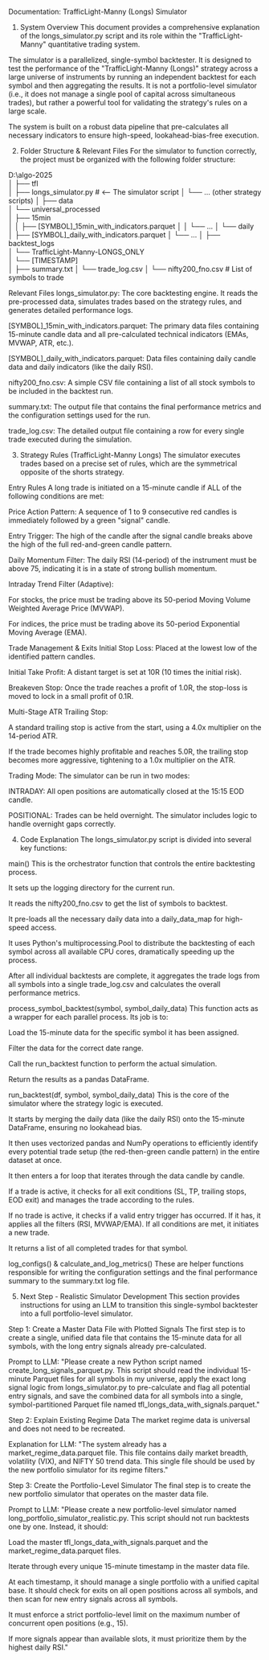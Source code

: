 Documentation: TrafficLight-Manny (Longs) Simulator
1. System Overview
This document provides a comprehensive explanation of the longs_simulator.py script and its role within the "TrafficLight-Manny" quantitative trading system.

The simulator is a parallelized, single-symbol backtester. It is designed to test the performance of the "TrafficLight-Manny (Longs)" strategy across a large universe of instruments by running an independent backtest for each symbol and then aggregating the results. It is not a portfolio-level simulator (i.e., it does not manage a single pool of capital across simultaneous trades), but rather a powerful tool for validating the strategy's rules on a large scale.

The system is built on a robust data pipeline that pre-calculates all necessary indicators to ensure high-speed, lookahead-bias-free execution.

2. Folder Structure & Relevant Files
For the simulator to function correctly, the project must be organized with the following folder structure:

D:\algo-2025\
│
├── tfl\
│   ├── longs_simulator.py        # <-- The simulator script
│   └── ... (other strategy scripts)
│
├── data\
│   └── universal_processed\
│       ├── 15min\
│       │   ├── [SYMBOL]_15min_with_indicators.parquet
│       │   └── ...
│       └── daily\
│           ├── [SYMBOL]_daily_with_indicators.parquet
│           └── ...
│
├── backtest_logs\
│   └── TrafficLight-Manny-LONGS_ONLY\
│       └── [TIMESTAMP]\
│           ├── summary.txt
│           └── trade_log.csv
│
└── nifty200_fno.csv               # List of symbols to trade

Relevant Files
longs_simulator.py: The core backtesting engine. It reads the pre-processed data, simulates trades based on the strategy rules, and generates detailed performance logs.

[SYMBOL]_15min_with_indicators.parquet: The primary data files containing 15-minute candle data and all pre-calculated technical indicators (EMAs, MVWAP, ATR, etc.).

[SYMBOL]_daily_with_indicators.parquet: Data files containing daily candle data and daily indicators (like the daily RSI).

nifty200_fno.csv: A simple CSV file containing a list of all stock symbols to be included in the backtest run.

summary.txt: The output file that contains the final performance metrics and the configuration settings used for the run.

trade_log.csv: The detailed output file containing a row for every single trade executed during the simulation.

3. Strategy Rules (TrafficLight-Manny Longs)
The simulator executes trades based on a precise set of rules, which are the symmetrical opposite of the shorts strategy.

Entry Rules
A long trade is initiated on a 15-minute candle if ALL of the following conditions are met:

Price Action Pattern: A sequence of 1 to 9 consecutive red candles is immediately followed by a green "signal" candle.

Entry Trigger: The high of the candle after the signal candle breaks above the high of the full red-and-green candle pattern.

Daily Momentum Filter: The daily RSI (14-period) of the instrument must be above 75, indicating it is in a state of strong bullish momentum.

Intraday Trend Filter (Adaptive):

For stocks, the price must be trading above its 50-period Moving Volume Weighted Average Price (MVWAP).

For indices, the price must be trading above its 50-period Exponential Moving Average (EMA).

Trade Management & Exits
Initial Stop Loss: Placed at the lowest low of the identified pattern candles.

Initial Take Profit: A distant target is set at 10R (10 times the initial risk).

Breakeven Stop: Once the trade reaches a profit of 1.0R, the stop-loss is moved to lock in a small profit of 0.1R.

Multi-Stage ATR Trailing Stop:

A standard trailing stop is active from the start, using a 4.0x multiplier on the 14-period ATR.

If the trade becomes highly profitable and reaches 5.0R, the trailing stop becomes more aggressive, tightening to a 1.0x multiplier on the ATR.

Trading Mode: The simulator can be run in two modes:

INTRADAY: All open positions are automatically closed at the 15:15 EOD candle.

POSITIONAL: Trades can be held overnight. The simulator includes logic to handle overnight gaps correctly.

4. Code Explanation
The longs_simulator.py script is divided into several key functions:

main()
This is the orchestrator function that controls the entire backtesting process.

It sets up the logging directory for the current run.

It reads the nifty200_fno.csv to get the list of symbols to backtest.

It pre-loads all the necessary daily data into a daily_data_map for high-speed access.

It uses Python's multiprocessing.Pool to distribute the backtesting of each symbol across all available CPU cores, dramatically speeding up the process.

After all individual backtests are complete, it aggregates the trade logs from all symbols into a single trade_log.csv and calculates the overall performance metrics.

process_symbol_backtest(symbol, symbol_daily_data)
This function acts as a wrapper for each parallel process. Its job is to:

Load the 15-minute data for the specific symbol it has been assigned.

Filter the data for the correct date range.

Call the run_backtest function to perform the actual simulation.

Return the results as a pandas DataFrame.

run_backtest(df, symbol, symbol_daily_data)
This is the core of the simulator where the strategy logic is executed.

It starts by merging the daily data (like the daily RSI) onto the 15-minute DataFrame, ensuring no lookahead bias.

It then uses vectorized pandas and NumPy operations to efficiently identify every potential trade setup (the red-then-green candle pattern) in the entire dataset at once.

It then enters a for loop that iterates through the data candle by candle.

If a trade is active, it checks for all exit conditions (SL, TP, trailing stops, EOD exit) and manages the trade according to the rules.

If no trade is active, it checks if a valid entry trigger has occurred. If it has, it applies all the filters (RSI, MVWAP/EMA). If all conditions are met, it initiates a new trade.

It returns a list of all completed trades for that symbol.

log_configs() & calculate_and_log_metrics()
These are helper functions responsible for writing the configuration settings and the final performance summary to the summary.txt log file.

5. Next Step - Realistic Simulator Development
This section provides instructions for using an LLM to transition this single-symbol backtester into a full portfolio-level simulator.

Step 1: Create a Master Data File with Plotted Signals
The first step is to create a single, unified data file that contains the 15-minute data for all symbols, with the long entry signals already pre-calculated.

Prompt to LLM: "Please create a new Python script named create_long_signals_parquet.py. This script should read the individual 15-minute Parquet files for all symbols in my universe, apply the exact long signal logic from longs_simulator.py to pre-calculate and flag all potential entry signals, and save the combined data for all symbols into a single, symbol-partitioned Parquet file named tfl_longs_data_with_signals.parquet."

Step 2: Explain Existing Regime Data
The market regime data is universal and does not need to be recreated.

Explanation for LLM: "The system already has a market_regime_data.parquet file. This file contains daily market breadth, volatility (VIX), and NIFTY 50 trend data. This single file should be used by the new portfolio simulator for its regime filters."

Step 3: Create the Portfolio-Level Simulator
The final step is to create the new portfolio simulator that operates on the master data file.

Prompt to LLM: "Please create a new portfolio-level simulator named long_portfolio_simulator_realistic.py. This script should not run backtests one by one. Instead, it should:

Load the master tfl_longs_data_with_signals.parquet and the market_regime_data.parquet files.

Iterate through every unique 15-minute timestamp in the master data file.

At each timestamp, it should manage a single portfolio with a unified capital base. It should check for exits on all open positions across all symbols, and then scan for new entry signals across all symbols.

It must enforce a strict portfolio-level limit on the maximum number of concurrent open positions (e.g., 15).

If more signals appear than available slots, it must prioritize them by the highest daily RSI."